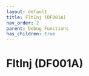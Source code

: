 ```yaml
---
layout: default
title: FltInj (DF001A)
nav_order: 2
parent: Debug Functions
has_children: true
---
```

# FltInj (DF001A)
